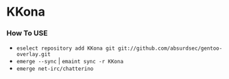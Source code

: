 # KKona

### How To USE

- `eselect repository add KKona git git://github.com/absurdsec/gentoo-overlay.git`
- `emerge --sync` | `emaint sync -r KKona`
- `emerge net-irc/chatterino`
